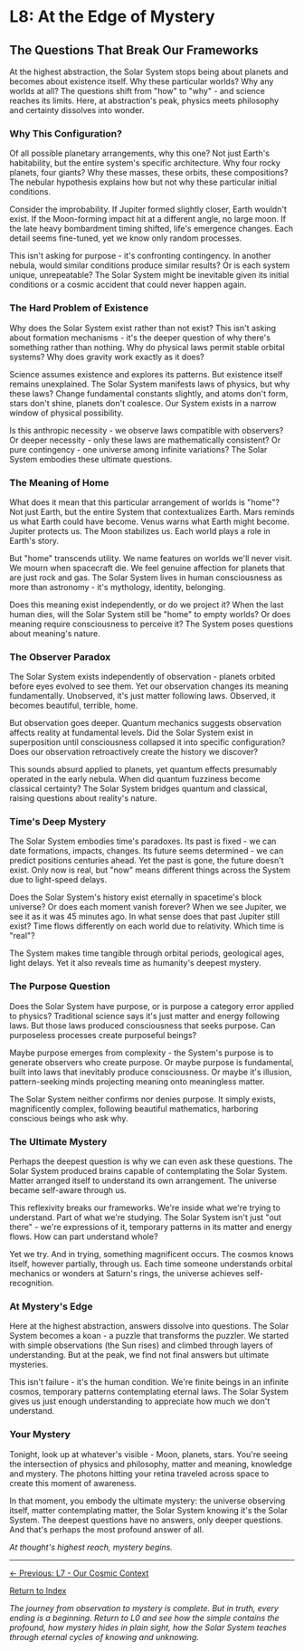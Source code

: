 # L8: At the Edge of Mystery

## The Questions That Break Our Frameworks

At the highest abstraction, the Solar System stops being about planets and becomes about existence itself. Why these particular worlds? Why any worlds at all? The questions shift from "how" to "why" - and science reaches its limits. Here, at abstraction's peak, physics meets philosophy and certainty dissolves into wonder.

### Why This Configuration?

Of all possible planetary arrangements, why this one? Not just Earth's habitability, but the entire system's specific architecture. Why four rocky planets, four giants? Why these masses, these orbits, these compositions? The nebular hypothesis explains how but not why these particular initial conditions.

Consider the improbability. If Jupiter formed slightly closer, Earth wouldn't exist. If the Moon-forming impact hit at a different angle, no large moon. If the late heavy bombardment timing shifted, life's emergence changes. Each detail seems fine-tuned, yet we know only random processes.

This isn't asking for purpose - it's confronting contingency. In another nebula, would similar conditions produce similar results? Or is each system unique, unrepeatable? The Solar System might be inevitable given its initial conditions or a cosmic accident that could never happen again.

### The Hard Problem of Existence

Why does the Solar System exist rather than not exist? This isn't asking about formation mechanisms - it's the deeper question of why there's something rather than nothing. Why do physical laws permit stable orbital systems? Why does gravity work exactly as it does?

Science assumes existence and explores its patterns. But existence itself remains unexplained. The Solar System manifests laws of physics, but why these laws? Change fundamental constants slightly, and atoms don't form, stars don't shine, planets don't coalesce. Our System exists in a narrow window of physical possibility.

Is this anthropic necessity - we observe laws compatible with observers? Or deeper necessity - only these laws are mathematically consistent? Or pure contingency - one universe among infinite variations? The Solar System embodies these ultimate questions.

### The Meaning of Home

What does it mean that this particular arrangement of worlds is "home"? Not just Earth, but the entire System that contextualizes Earth. Mars reminds us what Earth could have become. Venus warns what Earth might become. Jupiter protects us. The Moon stabilizes us. Each world plays a role in Earth's story.

But "home" transcends utility. We name features on worlds we'll never visit. We mourn when spacecraft die. We feel genuine affection for planets that are just rock and gas. The Solar System lives in human consciousness as more than astronomy - it's mythology, identity, belonging.

Does this meaning exist independently, or do we project it? When the last human dies, will the Solar System still be "home" to empty worlds? Or does meaning require consciousness to perceive it? The System poses questions about meaning's nature.

### The Observer Paradox

The Solar System exists independently of observation - planets orbited before eyes evolved to see them. Yet our observation changes its meaning fundamentally. Unobserved, it's just matter following laws. Observed, it becomes beautiful, terrible, home.

But observation goes deeper. Quantum mechanics suggests observation affects reality at fundamental levels. Did the Solar System exist in superposition until consciousness collapsed it into specific configuration? Does our observation retroactively create the history we discover?

This sounds absurd applied to planets, yet quantum effects presumably operated in the early nebula. When did quantum fuzziness become classical certainty? The Solar System bridges quantum and classical, raising questions about reality's nature.

### Time's Deep Mystery

The Solar System embodies time's paradoxes. Its past is fixed - we can date formations, impacts, changes. Its future seems determined - we can predict positions centuries ahead. Yet the past is gone, the future doesn't exist. Only now is real, but "now" means different things across the System due to light-speed delays.

Does the Solar System's history exist eternally in spacetime's block universe? Or does each moment vanish forever? When we see Jupiter, we see it as it was 45 minutes ago. In what sense does that past Jupiter still exist? Time flows differently on each world due to relativity. Which time is "real"?

The System makes time tangible through orbital periods, geological ages, light delays. Yet it also reveals time as humanity's deepest mystery.

### The Purpose Question

Does the Solar System have purpose, or is purpose a category error applied to physics? Traditional science says it's just matter and energy following laws. But those laws produced consciousness that seeks purpose. Can purposeless processes create purposeful beings?

Maybe purpose emerges from complexity - the System's purpose is to generate observers who create purpose. Or maybe purpose is fundamental, built into laws that inevitably produce consciousness. Or maybe it's illusion, pattern-seeking minds projecting meaning onto meaningless matter.

The Solar System neither confirms nor denies purpose. It simply exists, magnificently complex, following beautiful mathematics, harboring conscious beings who ask why.

### The Ultimate Mystery

Perhaps the deepest question is why we can even ask these questions. The Solar System produced brains capable of contemplating the Solar System. Matter arranged itself to understand its own arrangement. The universe became self-aware through us.

This reflexivity breaks our frameworks. We're inside what we're trying to understand. Part of what we're studying. The Solar System isn't just "out there" - we're expressions of it, temporary patterns in its matter and energy flows. How can part understand whole?

Yet we try. And in trying, something magnificent occurs. The cosmos knows itself, however partially, through us. Each time someone understands orbital mechanics or wonders at Saturn's rings, the universe achieves self-recognition.

### At Mystery's Edge

Here at the highest abstraction, answers dissolve into questions. The Solar System becomes a koan - a puzzle that transforms the puzzler. We started with simple observations (the Sun rises) and climbed through layers of understanding. But at the peak, we find not final answers but ultimate mysteries.

This isn't failure - it's the human condition. We're finite beings in an infinite cosmos, temporary patterns contemplating eternal laws. The Solar System gives us just enough understanding to appreciate how much we don't understand.

### Your Mystery

Tonight, look up at whatever's visible - Moon, planets, stars. You're seeing the intersection of physics and philosophy, matter and meaning, knowledge and mystery. The photons hitting your retina traveled across space to create this moment of awareness.

In that moment, you embody the ultimate mystery: the universe observing itself, matter contemplating matter, the Solar System knowing it's the Solar System. The deepest questions have no answers, only deeper questions. And that's perhaps the most profound answer of all.

*At thought's highest reach, mystery begins.*

---

[← Previous: L7 - Our Cosmic Context](L7_Our_Cosmic_Context.md)

[Return to Index](HA_Solar_System_Index.md)

*The journey from observation to mystery is complete. But in truth, every ending is a beginning. Return to L0 and see how the simple contains the profound, how mystery hides in plain sight, how the Solar System teaches through eternal cycles of knowing and unknowing.*